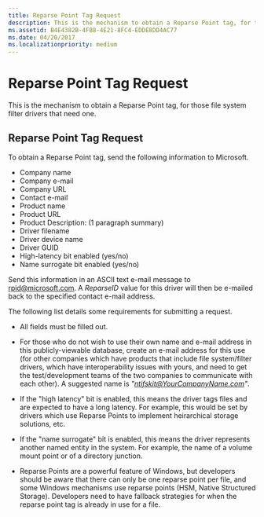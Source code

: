 ```yaml
---
title: Reparse Point Tag Request
description: This is the mechanism to obtain a Reparse Point tag, for those file system filter drivers that need one.
ms.assetid: B4E4382B-4FB8-4E21-8FC4-EDDE8DD4AC77
ms.date: 04/20/2017
ms.localizationpriority: medium
---
```


# Reparse Point Tag Request


This is the mechanism to obtain a Reparse Point tag, for those file system filter drivers that need one.

## <span id="Reparse_Point_Tag_Request"></span><span id="reparse_point_tag_request"></span><span id="REPARSE_POINT_TAG_REQUEST"></span>Reparse Point Tag Request


To obtain a Reparse Point tag, send the following information to Microsoft.

-   Company name
-   Company e-mail
-   Company URL
-   Contact e-mail
-   Product name
-   Product URL
-   Product Description: (1 paragraph summary)
-   Driver filename
-   Driver device name
-   Driver GUID
-   High-latency bit enabled (yes/no)
-   Name surrogate bit enabled (yes/no)

Send this information in an ASCII text e-mail message to <rpid@microsoft.com>. A *ReparseID* value for this driver will then be e-mailed back to the specified contact e-mail address.

The following list details some requirements for submitting a request.

- All fields must be filled out.

- For those who do not wish to use their own name and e-mail address in this publicly-viewable database, create an e-mail address for this use (for other companies which have products that include file system/filter drivers, which have interoperability issues with yours, and need to get the test/development teams of the two companies to communicate with each other). A suggested name is *"ntifskit@YourCompanyName.com"*.

- If the "high latency" bit is enabled, this means the driver tags files and are expected to have a long latency. For example, this would be set by drivers which use Reparse Points to implement heirarchical storage solutions, etc.

- If the "name surrogate" bit is enabled, this means the driver represents another named entity in the system. For example, the name of a volume mount point or of a directory junction.

- Reparse Points are a powerful feature of Windows, but developers should be aware that there can only be one reparse point per file, and some Windows mechanisms use reparse points (HSM, Native Structured Storage). Developers need to have fallback strategies for when the reparse point tag is already in use for a file.

 

 




